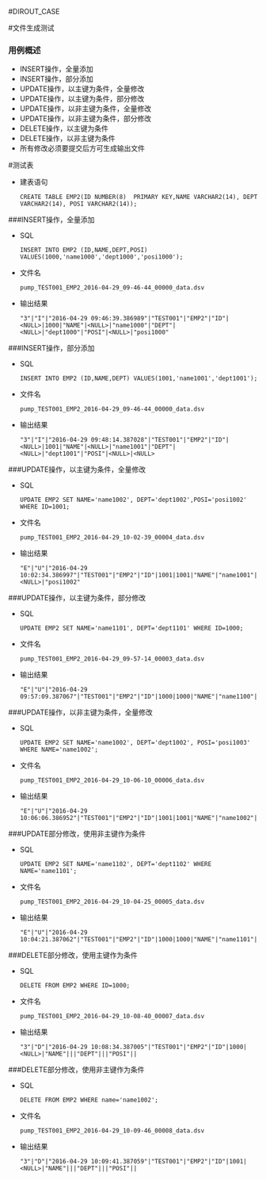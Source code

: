 #DIROUT_CASE



#文件生成测试
### 用例概述
* INSERT操作，全量添加
* INSERT操作，部分添加
* UPDATE操作，以主键为条件，全量修改
* UPDATE操作，以主键为条件，部分修改
* UPDATE操作，以非主键为条件，全量修改
* UPDATE操作，以非主键为条件，部分修改
* DELETE操作，以主键为条件
* DELETE操作，以非主键为条件
* 所有修改必须要提交后方可生成输出文件


#测试表
* 建表语句

	```
	CREATE TABLE EMP2(ID NUMBER(8)  PRIMARY KEY,NAME VARCHAR2(14), DEPT VARCHAR2(14), POSI VARCHAR2(14));	
	```


###INSERT操作，全量添加
 * SQL
 
	```
	INSERT INTO EMP2 (ID,NAME,DEPT,POSI) VALUES(1000,'name1000','dept1000','posi1000');
	```

 * 文件名
 
	```
	pump_TEST001_EMP2_2016-04-29_09-46-44_00000_data.dsv
	```
 
 * 输出结果
 
	```
	"3"|"I"|"2016-04-29 09:46:39.386989"|"TEST001"|"EMP2"|"ID"|<NULL>|1000|"NAME"|<NULL>|"name1000"|"DEPT"|<NULL>|"dept1000"|"POSI"|<NULL>|"posi1000"
	```

###INSERT操作，部分添加

* SQL	
	
	```
	INSERT INTO EMP2 (ID,NAME,DEPT) VALUES(1001,'name1001','dept1001');
	```

* 文件名  
	```
	pump_TEST001_EMP2_2016-04-29_09-46-44_00000_data.dsv
	``` 

	 
* 输出结果	
	
	```
	"3"|"I"|"2016-04-29 09:48:14.387028"|"TEST001"|"EMP2"|"ID"|<NULL>|1001|"NAME"|<NULL>|"name1001"|"DEPT"|<NULL>|"dept1001"|"POSI"|<NULL>|<NULL>
	```
	
###UPDATE操作，以主键为条件，全量修改

* SQL


	```
	UPDATE EMP2 SET NAME='name1002', DEPT='dept1002',POSI='posi1002' WHERE ID=1001;
	```
		
* 文件名

	```
	pump_TEST001_EMP2_2016-04-29_10-02-39_00004_data.dsv
	```
* 输出结果

	```
	"E"|"U"|"2016-04-29 10:02:34.386997"|"TEST001"|"EMP2"|"ID"|1001|1001|"NAME"|"name1001"|"name1002"|"DEPT"|"dept1001"|"dept1002"|"POSI"|<NULL>|"posi1002"
	```
		
		
###UPDATE操作，以主键为条件，部分修改
		
* SQL

	```
	UPDATE EMP2 SET NAME='name1101', DEPT='dept1101' WHERE ID=1000;
	```	
			
* 文件名

	```
	pump_TEST001_EMP2_2016-04-29_09-57-14_00003_data.dsv
	```
			
* 输出结果
	
	```
	"E"|"U"|"2016-04-29 09:57:09.387067"|"TEST001"|"EMP2"|"ID"|1000|1000|"NAME"|"name1100"|"name1101"|"DEPT"|"dept1100"|"dept1101"|"POSI"||
	```

###UPDATE操作，以非主键为条件，全量修改

* SQL

	```
	UPDATE EMP2 SET NAME='name1002', DEPT='dept1002', POSI='posi1003' WHERE NAME='name1002';
	```			
		
* 文件名

	```
	pump_TEST001_EMP2_2016-04-29_10-06-10_00006_data.dsv
	```
* 输出结果

	```
	"E"|"U"|"2016-04-29 10:06:06.386952"|"TEST001"|"EMP2"|"ID"|1001|1001|"NAME"|"name1002"|"name1002"|"DEPT"|"dept1002"|"dept1002"|"POSI"|"posi1002"|"posi1003"
	```

			

###UPDATE部分修改，使用非主键作为条件

* SQL

	```
	UPDATE EMP2 SET NAME='name1102', DEPT='dept1102' WHERE NAME='name1101';
	```
		
* 文件名

	```
	pump_TEST001_EMP2_2016-04-29_10-04-25_00005_data.dsv
	```

* 输出结果

	```
	"E"|"U"|"2016-04-29 10:04:21.387062"|"TEST001"|"EMP2"|"ID"|1000|1000|"NAME"|"name1101"|"name1102"|"DEPT"|"dept1101"|"dept1102"|"POSI"||
	```
			
			

###DELETE部分修改，使用主键作为条件
* SQL

	```
	DELETE FROM EMP2 WHERE ID=1000;	
	```
		
* 文件名

	```
	pump_TEST001_EMP2_2016-04-29_10-08-40_00007_data.dsv
	```
				
			
* 输出结果

	```
	"3"|"D"|"2016-04-29 10:08:34.387005"|"TEST001"|"EMP2"|"ID"|1000|<NULL>|"NAME"|||"DEPT"|||"POSI"||
	```
				
			
###DELETE部分修改，使用非主键作为条件 
* SQL

	```
	DELETE FROM EMP2 WHERE name='name1002';
	```

* 文件名


	```
	pump_TEST001_EMP2_2016-04-29_10-09-46_00008_data.dsv
	```
			
* 输出结果

	```
	"3"|"D"|"2016-04-29 10:09:41.387059"|"TEST001"|"EMP2"|"ID"|1001|<NULL>|"NAME"|||"DEPT"|||"POSI"||
	```
			
